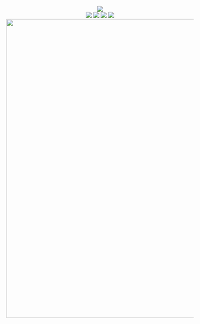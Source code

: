 <p align="center">
   <a href="https://github.com/Aragas.MercenaryContract" alt="Lines Of Code">
   <img src="https://tokei.rs/b1/github/Aragas/Aragas.MercenaryContract?category=code" /></a>
   </br>
   <a href="https://www.nexusmods.com/mountandblade2bannerlord/mods/190" alt="Limited Mercenary Contract">
   <img src="https://img.shields.io/badge/Nexus-Limited%20Mercenary%20Contract-yellow.svg" /></a>
   <a href="https://www.nexusmods.com/mountandblade2bannerlord/mods/190" alt="Nexus Mod Configuration Menu">
   <img src="https://img.shields.io/endpoint?url=https%3A%2F%2Fnexusmods-version-pzk4e0ejol6j.runkit.sh%3FgameId%3Dmountandblade2bannerlord%26modId%3D190" /></a>
   <a href="https://www.nexusmods.com/mountandblade2bannerlord/mods/190" alt="Nexus Mod Configuration Menu">
   <img src="https://img.shields.io/endpoint?url=https%3A%2F%2Fnexusmods-downloads-ayuqql60xfxb.runkit.sh%2F%3Ftype%3Dunique%26gameId%3D3174%26modId%3D190" /></a>
   <a href="https://www.nexusmods.com/mountandblade2bannerlord/mods/190" alt="Nexus Mod Configuration Menu">
   <img src="https://img.shields.io/endpoint?url=https%3A%2F%2Fnexusmods-downloads-ayuqql60xfxb.runkit.sh%2F%3Ftype%3Dtotal%26gameId%3D3174%26modId%3D190" /></a>
   </br>
   <img src="https://staticdelivery.nexusmods.com/mods/3174/images/190/190-1586179583-397695354.jpeg?raw=true" width="800">
</p>
